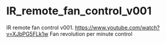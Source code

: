 # IR_remote_fan_control_v001
IR remote fan control v001. https://www.youtube.com/watch?v=XJbPG5FLk1w
Fan revolution per minute control 
